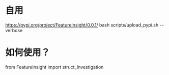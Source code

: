 # 自用
https://pypi.org/project/FeatureInsight/0.0.1/
bash scripts/upload_pypi.sh --verbose

# 如何使用？

from FeatureInsight import struct_Investigation

